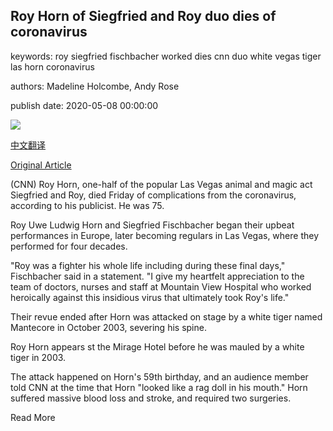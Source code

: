 ## Roy Horn of Siegfried and Roy duo dies of coronavirus

keywords: roy siegfried fischbacher worked dies cnn duo white vegas tiger las horn coronavirus

authors: Madeline Holcombe, Andy Rose

publish date: 2020-05-08 00:00:00

![](https://cdn.cnn.com/cnnnext/dam/assets/200508205118-roy-horn-super-tease.jpg)

[中文翻译](Roy%20Horn%20of%20Siegfried%20and%20Roy%20duo%20dies%20of%20coronavirus_zh.md)

[Original Article](https://edition.cnn.com/2020/05/08/us/roy-horn-of-siegfried-and-roy-dies/index.html)

(CNN) Roy Horn, one-half of the popular Las Vegas animal and magic act Siegfried and Roy, died Friday of complications from the coronavirus, according to his publicist. He was 75.

Roy Uwe Ludwig Horn and Siegfried Fischbacher began their upbeat performances in Europe, later becoming regulars in Las Vegas, where they performed for four decades.

"Roy was a fighter his whole life including during these final days," Fischbacher said in a statement. "I give my heartfelt appreciation to the team of doctors, nurses and staff at Mountain View Hospital who worked heroically against this insidious virus that ultimately took Roy's life."

Their revue ended after Horn was attacked on stage by a white tiger named Mantecore in October 2003, severing his spine.

Roy Horn appears st the Mirage Hotel before he was mauled by a white tiger in 2003.

The attack happened on Horn's 59th birthday, and an audience member told CNN at the time that Horn "looked like a rag doll in his mouth." Horn suffered massive blood loss and stroke, and required two surgeries.

Read More